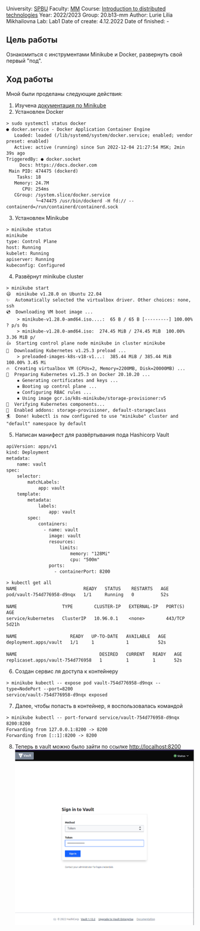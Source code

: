 University: [SPBU](https://spbu.ru/)
Faculty: [MM](https://math.spbu.ru/rus/)
Course: [Introduction to distributed technologies](https://github.com/itmo-ict-faculty/introduction-to-distributed-technologies)
Year: 2022/2023
Group: 20.b13-mm
Author: Lurie Lilia Mikhailovna
Lab: Lab1
Date of create: 4.12.2022
Date of finished: -


## Цель работы

Ознакомиться с инструментами Minikube и Docker, развернуть свой первый "под".

## Ход работы

Мной были проделаны следующие действия:
1. Изучена [документация по Minikube](https://minikube.sigs.k8s.io/docs/)
2. Установлен Docker
  ```
 > sudo systemctl status docker
● docker.service - Docker Application Container Engine
     Loaded: loaded (/lib/systemd/system/docker.service; enabled; vendor preset: enabled)
     Active: active (running) since Sun 2022-12-04 21:27:54 MSK; 2min 39s ago
TriggeredBy: ● docker.socket
       Docs: https://docs.docker.com
   Main PID: 474475 (dockerd)
      Tasks: 18
     Memory: 24.7M
        CPU: 254ms
     CGroup: /system.slice/docker.service
             └─474475 /usr/bin/dockerd -H fd:// --containerd=/run/containerd/containerd.sock
```
3. Установлен Minikube
```
> minikube status
minikube
type: Control Plane
host: Running
kubelet: Running
apiserver: Running
kubeconfig: Configured
```
4. Развёрнут minikube cluster
```
> minikube start
😄  minikube v1.28.0 on Ubuntu 22.04
✨  Automatically selected the virtualbox driver. Other choices: none, ssh
💿  Downloading VM boot image ...
    > minikube-v1.28.0-amd64.iso....:  65 B / 65 B [---------] 100.00% ? p/s 0s
    > minikube-v1.28.0-amd64.iso:  274.45 MiB / 274.45 MiB  100.00% 3.36 MiB p/
👍  Starting control plane node minikube in cluster minikube
💾  Downloading Kubernetes v1.25.3 preload ...
    > preloaded-images-k8s-v18-v1...:  385.44 MiB / 385.44 MiB  100.00% 3.45 Mi
🔥  Creating virtualbox VM (CPUs=2, Memory=2200MB, Disk=20000MB) ...
🐳  Preparing Kubernetes v1.25.3 on Docker 20.10.20 ...
    ▪ Generating certificates and keys ...
    ▪ Booting up control plane ...
    ▪ Configuring RBAC rules ...
    ▪ Using image gcr.io/k8s-minikube/storage-provisioner:v5
🔎  Verifying Kubernetes components...
🌟  Enabled addons: storage-provisioner, default-storageclass
🏄  Done! kubectl is now configured to use "minikube" cluster and "default" namespace by default
```
5. Написан манифест для развёртывания пода Hashicorp Vault
```
apiVersion: apps/v1
kind: Deployment
metadata:
	name: vault
spec:
	selector:
		matchLabels:
			app: vault
	template:
		metadata:
			labels:
				app: vault
		spec:
			containers:
			  - name: vault
				image: vault
				resources:
					limits:
						memory: "128Mi"
						cpu: "500m"
				ports:
				  - containerPort: 8200
```

```
> kubectl get all
NAME                         READY   STATUS    RESTARTS   AGE
pod/vault-754d776958-d9nqx   1/1     Running   0          52s

NAME                 TYPE        CLUSTER-IP   EXTERNAL-IP   PORT(S)   AGE
service/kubernetes   ClusterIP   10.96.0.1    <none>        443/TCP   5d21h

NAME                    READY   UP-TO-DATE   AVAILABLE   AGE
deployment.apps/vault   1/1     1            1           52s

NAME                               DESIRED   CURRENT   READY   AGE
replicaset.apps/vault-754d776958   1         1         1       52s
```
6. Создан сервис ля доступа к контейнеру
```
> minikube kubectl -- expose pod vault-754d776958-d9nqx --type=NodePort --port=8200
service/vault-754d776958-d9nqx exposed
```
7. Далее, чтобы попасть в контейнер, я воспользовалась командой
```
> minikube kubectl -- port-forward service/vault-754d776958-d9nqx 8200:8200
Forwarding from 127.0.0.1:8200 -> 8200
Forwarding from [::1]:8200 -> 8200
```
8. Теперь в vault можно было зайти по ссылке [http://localhost:8200](http://localhost:8200)
![image](https://github.com/lilylurie/2022_2023-blockchain-20b13mm-Lurie_l_m/blob/main/lab1/Images/Screenshot%20from%202022-12-10%2019-44-59.png)
